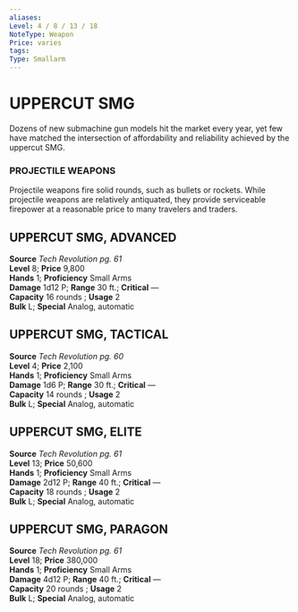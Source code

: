 ```yaml
---
aliases: 
Level: 4 / 8 / 13 / 18
NoteType: Weapon
Price: varies
tags: 
Type: Smallarm
---
```

# UPPERCUT SMG
Dozens of new submachine gun models hit the market every year, yet few have matched the intersection of affordability and reliability achieved by the uppercut SMG.

### PROJECTILE WEAPONS

Projectile weapons fire solid rounds, such as bullets or rockets. While projectile weapons are relatively antiquated, they provide serviceable firepower at a reasonable price to many travelers and traders.  

##  UPPERCUT SMG, ADVANCED

**Source** _Tech Revolution pg. 61_  
**Level** 8; **Price** 9,800  
**Hands** 1; **Proficiency** Small Arms  
**Damage** 1d12 P; **Range** 30 ft.; **Critical** —  
**Capacity** 16 rounds ; **Usage** 2  
**Bulk** L; **Special** Analog, automatic

##  UPPERCUT SMG, TACTICAL

**Source** _Tech Revolution pg. 60_  
**Level** 4; **Price** 2,100  
**Hands** 1; **Proficiency** Small Arms  
**Damage** 1d6 P; **Range** 30 ft.; **Critical** —  
**Capacity** 14 rounds ; **Usage** 2  
**Bulk** L; **Special** Analog, automatic

##  UPPERCUT SMG, ELITE

**Source** _Tech Revolution pg. 61_  
**Level** 13; **Price** 50,600  
**Hands** 1; **Proficiency** Small Arms  
**Damage** 2d12 P; **Range** 40 ft.; **Critical** —  
**Capacity** 18 rounds ; **Usage** 2  
**Bulk** L; **Special** Analog, automatic

##  UPPERCUT SMG, PARAGON

**Source** _Tech Revolution pg. 61_  
**Level** 18; **Price** 380,000  
**Hands** 1; **Proficiency** Small Arms  
**Damage** 4d12 P; **Range** 40 ft.; **Critical** —  
**Capacity** 20 rounds ; **Usage** 2  
**Bulk** L; **Special** Analog, automatic